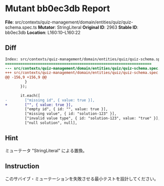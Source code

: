 # Mutant bb0ec3db Report

**File**: src/contexts/quiz-management/domain/entities/quiz/quiz-schema.spec.ts
**Mutator**: StringLiteral
**Original ID**: 2963
**Stable ID**: bb0ec3db
**Location**: L160:10–L160:22

## Diff

```diff
Index: src/contexts/quiz-management/domain/entities/quiz/quiz-schema.spec.ts
===================================================================
--- src/contexts/quiz-management/domain/entities/quiz/quiz-schema.spec.ts	original
+++ src/contexts/quiz-management/domain/entities/quiz/quiz-schema.spec.ts	mutated #2963
@@ -156,9 +156,9 @@
         }
       });
 
       it.each([
-        ["missing id", { value: true }],
+        ["", { value: true }],
         ["empty id", { id: "", value: true }],
         ["missing value", { id: "solution-123" }],
         ["invalid value type", { id: "solution-123", value: "true" }],
         ["null solution", null],
```

## Hint

ミューテータ "StringLiteral" による置換。

## Instruction

このサバイブ・ミューテーションを失敗させる最小テストを設計してください。
